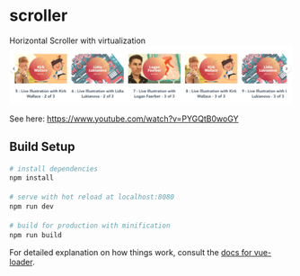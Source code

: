 # scroller

Horizontal Scroller with virtualization
![alt text](https://github.com/agaripian/HorizontalScroller/blob/master/src/assets/scroller.png?raw=true)

See here: https://www.youtube.com/watch?v=PYGQtB0woGY

## Build Setup

``` bash
# install dependencies
npm install

# serve with hot reload at localhost:8080
npm run dev

# build for production with minification
npm run build
```

For detailed explanation on how things work, consult the [docs for vue-loader](http://vuejs.github.io/vue-loader).
